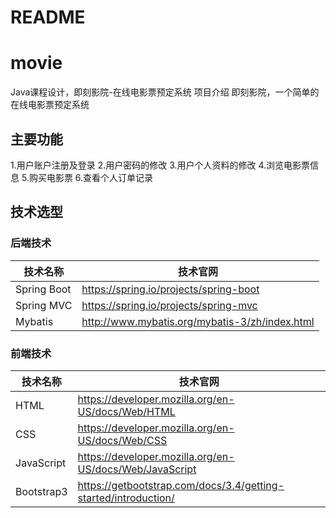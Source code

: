 # README

# movie

Java课程设计，即刻影院-在线电影票预定系统 项目介绍 即刻影院，一个简单的在线电影票预定系统

## 主要功能

1.用户账户注册及登录
2.用户密码的修改
3.用户个人资料的修改
4.浏览电影票信息
5.购买电影票
6.查看个人订单记录

## 技术选型

### 后端技术

| 技术名称        | 技术官网                                           |
|-------------|------------------------------------------------|
| Spring Boot | https://spring.io/projects/spring-boot         |
| Spring MVC  | https://spring.io/projects/spring-mvc          |
| Mybatis     | http://www.mybatis.org/mybatis-3/zh/index.html |

### 前端技术

| 技术名称       | 技术官网                                                            |
|------------|-----------------------------------------------------------------|
| HTML       | https://developer.mozilla.org/en-US/docs/Web/HTML               |
| CSS        | https://developer.mozilla.org/en-US/docs/Web/CSS                |
| JavaScript | https://developer.mozilla.org/en-US/docs/Web/JavaScript         |
| Bootstrap3 | https://getbootstrap.com/docs/3.4/getting-started/introduction/ |